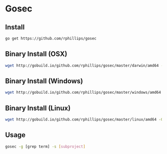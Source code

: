 # Gosec

## Install

```bash
go get https://github.com/rphillips/gosec

```

## Binary Install (OSX)

```bash
wget http://gobuild.io/github.com/rphillips/gosec/master/darwin/amd64 -O output.zip
```

## Binary Install (Windows)

```bash
wget http://gobuild.io/github.com/rphillips/gosec/master/windows/amd64 -O output.zip
```

## Binary Install (Linux)

```bash
wget http://gobuild.io/github.com/rphillips/gosec/master/linux/amd64 -O output.zip
```

## Usage

```bash
gosec -g [grep term] -s [subproject]
```


